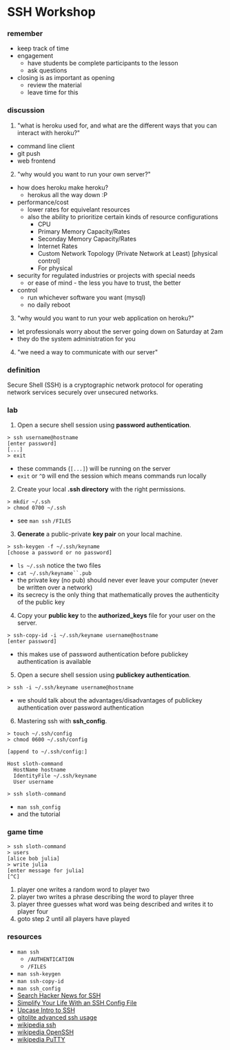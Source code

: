 # SSH Workshop

### remember

- keep track of time
- engagement
  - have students be complete participants to the lesson
  - ask questions
- closing is as important as opening
  - review the material
  - leave time for this

### discussion

1. "what is heroku used for, and what are the different ways that you can interact with heroku?"
  - command line client
  - git push
  - web frontend

2. "why would you want to run your own server?"
  - how does heroku make heroku?
    - herokus all the way down :P
  - performance/cost
    - lower rates for equivelant resources
    - also the ability to prioritize certain kinds of resource configurations
      - CPU
      - Primary Memory Capacity/Rates
      - Seconday Memory Capacity/Rates
      - Internet Rates
      - Custom Network Topology (Private Network at Least)
      [physical control]
      - For physical
  - security for regulated industries or projects with special needs
    - or ease of mind - the less you have to trust, the better
  - control
    - run whichever software you want (mysql)
    - no daily reboot

3. "why would you want to run your web application on heroku?"
  - let professionals worry about the server going down on Saturday at 2am
  - they do the system administration for you

4. "we need a way to communicate with our server"

### definition

Secure Shell (SSH) is a cryptographic network protocol for operating network services securely over unsecured networks.

### lab

1. Open a secure shell session using **password authentication**.

  ```
  > ssh username@hostname
  [enter password]
  [...]
  > exit
  ```

  - these commands (`[...]`) will be running on the server
  - `exit` or `^D` will end the session which means commands run locally

2. Create your local **.ssh directory** with the right permissions.

  ```
  > mkdir ~/.ssh
  > chmod 0700 ~/.ssh
  ```

  - see `man ssh` `/FILES`

3. **Generate** a public-private **key pair** on your local machine.

  ```
  > ssh-keygen -f ~/.ssh/keyname
  [choose a password or no password]
  ```

  - `ls ~/.ssh` notice the two files
  - `cat ~/.ssh/keyname``.pub`
  - the private key (no pub) should never ever leave your computer (never be written over a network)
  - its secrecy is the only thing that mathematically proves the authenticity of the public key

4. Copy your **public key** to the **authorized_keys** file for your user on the server.

  ```
  > ssh-copy-id -i ~/.ssh/keyname username@hostname
  [enter password]
  ```

  - this makes use of password authentication before publickey authentication is available

5. Open a secure shell session using **publickey authentication**.

  ```
  > ssh -i ~/.ssh/keyname username@hostname
  ```

  - we should talk about the advantages/disadvantages of publickey authentication over password authentication

6. Mastering ssh with **ssh_config**.

  ```
  > touch ~/.ssh/config
  > chmod 0600 ~/.ssh/config
  ```
  ```
  [append to ~/.ssh/config:]

  Host sloth-command
    HostName hostname
    IdentityFile ~/.ssh/keyname
    User username
  ```
  ```
  > ssh sloth-command
  ```

  - `man ssh_config`
  - and the tutorial

### game time

  ```
  > ssh sloth-command
  > users
  [alice bob julia]
  > write julia
  [enter message for julia]
  [^C]
  ```

  1. player one writes a random word to player two
  2. player two writes a phrase describing the word to player three
  3. player three guesses what word was being described and writes it to player four
  4. goto step 2 until all players have played

### resources

- `man ssh`
  - `/AUTHENTICATION`
  - `/FILES`
- `man ssh-keygen`
- `man ssh-copy-id`
- `man ssh_config`
- [Search Hacker News for SSH](https://hn.algolia.com/?query=ssh)
- [Simplify Your Life With an SSH Config File](http://nerderati.com/2011/03/17/simplify-your-life-with-an-ssh-config-file/)
- [Upcase Intro to SSH](https://thoughtbot.com/upcase/videos/intro-to-ssh)
- [gitolite advanced ssh usage](http://gitolite.com/gitolite/ssh.html)
- [wikipedia ssh](https://en.wikipedia.org/wiki/Secure_Shell)
- [wikipedia OpenSSH](https://en.wikipedia.org/wiki/OpenSSH)
- [wikipedia PuTTY](https://en.wikipedia.org/wiki/PuTTY)

